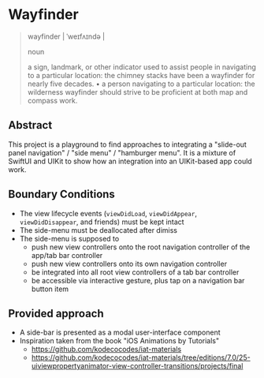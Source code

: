 # Wayfinder

> wayfinder | ˈweɪfʌɪndə |
>
> noun
>
> a sign, landmark, or other indicator used to assist people in navigating to a particular location: the chimney stacks have been a wayfinder for nearly five decades.
> • a person navigating to a particular location: the wilderness wayfinder should strive to be proficient at both map and compass work.

## Abstract
This project is a playground to find approaches to integrating a "slide-out panel navigation" / "side menu" / "hamburger menu". It is a mixture of SwiftUI and UIKit to show how an integration into an UIKit-based app could work.

## Boundary Conditions

- The view lifecycle events (`viewDidLoad`, `viewDidAppear`, `viewDidDisappear`, and friends) must be kept intact
- The side-menu must be deallocated after dimiss
- The side-menu is supposed to 
    - push new view controllers onto the root navigation controller of the app/tab bar controller
    - push new view controllers onto its own navigation controller
    - be integrated into all root view controllers of a tab bar controller 
    - be accessible via interactive gesture, plus tap on a navigation bar button item

## Provided approach

- A side-bar is presented as a modal user-interface component
- Inspiration taken from the book "iOS Animations by Tutorials"
  - https://github.com/kodecocodes/iat-materials
  - https://github.com/kodecocodes/iat-materials/tree/editions/7.0/25-uiviewpropertyanimator-view-controller-transitions/projects/final

